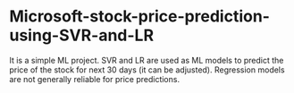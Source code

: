 # Microsoft-stock-price-prediction-using-SVR-and-LR
It is a simple ML project. SVR and LR are used as ML models to predict the price of the stock for next 30 days (it can be adjusted). 
Regression models are not generally reliable for price predictions.
